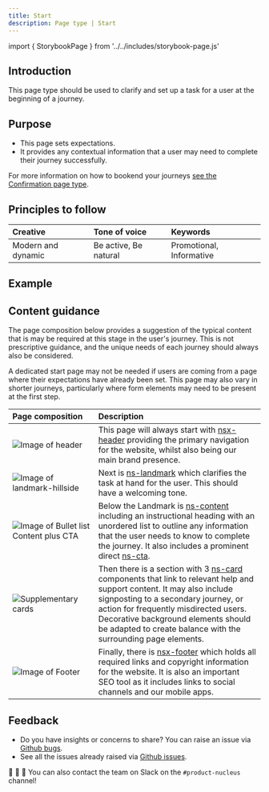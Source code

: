 ```yaml
---
title: Start
description: Page type | Start
---
```


import { StorybookPage } from '../../includes/storybook-page.js'

## Introduction

This page type should be used to clarify and set up a task for a user at the beginning of a journey.

## Purpose

* This page sets expectations.
* It provides any contextual information that a user may need to complete their journey successfully. 

For more information on how to bookend your journeys [see the Confirmation page type](page-types/confirmation.md).

## Principles to follow

| Creative | Tone of voice | Keywords |
| :--- | :--- | :--- |
| Modern and dynamic | Be active, Be natural | Promotional, Informative |

## Example

<StorybookPage story="examples-page-types--start"></StorybookPage>

## Content guidance

The page composition below provides a suggestion of the typical content that is may be required at this stage in the user's journey. This is not prescriptive guidance, and the unique needs of each journey should always also be considered. 

A dedicated start page may not be needed if users are coming from a page where their expectations have already been set. This page may also vary in shorter journeys, particularly where form elements may need to be present at the first step.

| Page&nbsp;composition | Description |
| :--- | :--- |
| ![Image of header](https://user-images.githubusercontent.com/78355810/121555708-250d1f00-ca0b-11eb-86b9-df4a65ccfb60.png) | This page will always start with [nsx-header](/components/nsx-header.md) providing the primary navigation for the website, whilst also being our main brand presence. |
| ![Image of landmark-hillside](https://user-images.githubusercontent.com/78355810/122067713-b6093f00-cdeb-11eb-8ee8-8b07c8c71bdf.png) | Next is [ns-landmark](/components/ns-landmark.md) which clarifies the task at hand for the user. This should have a welcoming tone. |
| ![Image of Bullet list Content plus CTA](https://user-images.githubusercontent.com/78355810/122067871-d5a06780-cdeb-11eb-91d3-f5479778d76d.png) | Below the Landmark is [ns-content](/components/ns-content.md) including an instructional heading with an unordered list to outline any information that the user needs to know to complete the journey. It also includes a prominent direct [ns-cta](/components/ns-cta.md). |
| ![Supplementary cards](https://user-images.githubusercontent.com/78355810/122068165-1304f500-cdec-11eb-9eaf-fe873e98903f.png) | Then there is a section with 3 [ns-card](/components/ns-card.md) components that link to relevant help and support content. It may also include signposting to a secondary journey, or action for frequently misdirected users. Decorative background elements should be adapted to create balance with the surrounding page elements. |
| ![Image of Footer](https://user-images.githubusercontent.com/78355810/121567323-57704980-ca16-11eb-9951-598055b9808c.png) | Finally, there is [nsx-footer](/components/nsx-footer.md) which holds all required links and copyright information for the website. It is also an important SEO tool as it includes links to social channels and our mobile apps. |

## Feedback

* Do you have insights or concerns to share? You can raise an issue via [Github bugs](https://github.com/ConnectedHomes/nucleus/issues/new?assignees=&labels=Bug&template=a--bug-report.md&title=[bug]%20[page-type-start]).
* See all the issues already raised via [Github issues](https://github.com/connectedHomes/nucleus/issues?utf8=%E2%9C%93&q=is%3Aopen+is%3Aissue+label%3ABug+[page-type-start]).

💩 🎉 🦄 You can also contact the team on Slack on the `#product-nucleus` channel!